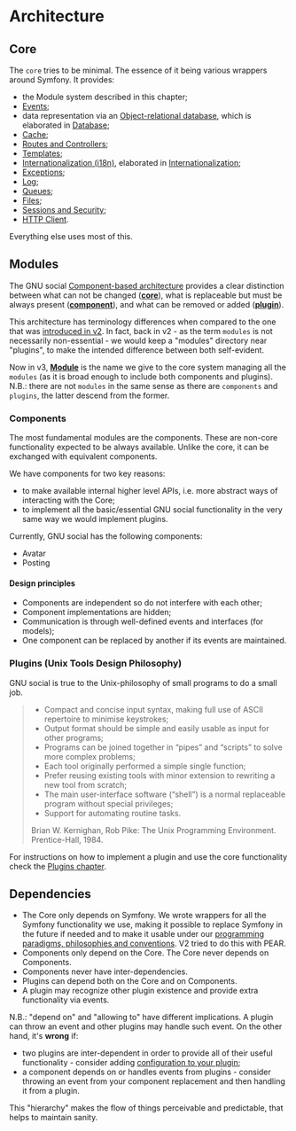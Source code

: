 # Architecture

## Core

The `core` tries to be minimal. The essence of it being various wrappers around Symfony. It provides:

- the Module system described in this chapter;
- [Events](./events.md);
- data representation via an [Object-relational database](https://en.wikipedia.org/wiki/Object%E2%80%93relational_database),
which is elaborated in [Database](./database.md);
- [Cache](./cache.md);
- [Routes and Controllers](./routes_and_controllers.md);
- [Templates](./templates.md);
- [Internationalization (i18n)](https://en.wikipedia.org/wiki/Internationalization_and_localization), elaborated in [Internationalization](internationalization.md);
- [Exceptions](./exceptions.md);
- [Log](./log.md);
- [Queues](./queues.md);
- [Files](./files.md);
- [Sessions and Security](./sessions_and_security.md);
- [HTTP Client](./http.md).

Everything else uses most of this.

## Modules
The GNU social [Component-based architecture](https://en.wikipedia.org/wiki/Component-based_software_engineering)
provides a clear distinction between what can not be changed (**[core](http://foldoc.org/core)**), what is replaceable
but must be always present (**[component](http://foldoc.org/component)**), and what can be removed or
added (**[plugin](http://foldoc.org/plugin)**).

This architecture has terminology differences when compared to the one that was [introduced in v2](https://agile.gnusocial.rocks/doku.php?id=v2modules).
In fact, back in v2 - as the term `modules` is not necessarily non-essential - we would keep a "modules" directory near
"plugins", to make the intended difference between both self-evident.

Now in v3, **[Module](http://foldoc.org/module)** is the name we give to the core system managing all the `modules` (as
it is broad enough to include both components and plugins). N.B.: there are not `modules` in the same sense as
there are `components` and `plugins`, the latter descend from the former.

### Components

The most fundamental modules are the components. These are non-core functionality expected to be always available.
Unlike the core, it can be exchanged with equivalent components.

We have components for two key reasons:
- to make available internal higher level APIs, i.e. more abstract ways of interacting with the Core;
- to implement all the basic/essential GNU social functionality in the very same way we would implement plugins. 

Currently, GNU social has the following components:

- Avatar
- Posting

#### Design principles

- Components are independent so do not interfere with each other;
- Component implementations are hidden;
- Communication is through well-defined events and interfaces (for models);
- One component can be replaced by another if its events are maintained.

### Plugins (Unix Tools Design Philosophy)

GNU social is true to the Unix-philosophy of small programs to do a small job.

> * Compact and concise input syntax, making full use of ASCII repertoire to minimise keystrokes;
> * Output format should be simple and easily usable as input for other programs;
> * Programs can be joined together in “pipes” and “scripts” to solve more complex problems;
> * Each tool originally performed a simple single function;
> * Prefer reusing existing tools with minor extension to rewriting a new tool from scratch;
> * The main user-interface software (“shell”) is a normal replaceable program without special privileges;
> * Support for automating routine tasks.
>
> Brian W. Kernighan, Rob Pike: The Unix Programming Environment. Prentice-Hall, 1984.

For instructions on how to implement a plugin and use the core functionality check the [Plugins chapter](./plugins.md).

## Dependencies

* The Core only depends on Symfony. We wrote wrappers for all the Symfony functionality we use, making it possible to
  replace Symfony in the future if needed and to make it usable under our
  [programming paradigms, philosophies and conventions](./paradigms.md). V2 tried to do this with PEAR.
* Components only depend on the Core. The Core never depends on Components.
* Components never have inter-dependencies.
* Plugins can depend both on the Core and on Components.
* A plugin may recognize other plugin existence and provide extra functionality via events.

N.B.: "depend on" and "allowing to" have different implications. A plugin can throw an event and other plugins may
handle such event. On the other hand, it's **wrong** if:
* two plugins are inter-dependent in order to provide all of their useful functionality - consider adding [configuration to your plugin](./plugins/configuration.md);
* a component depends on or handles events from plugins - consider throwing an event from your component replacement and
  then handling it from a plugin.

This "hierarchy" makes the flow of things perceivable and predictable, that helps to maintain sanity.